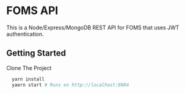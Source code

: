 # FOMS API

This is a Node/Express/MongoDB REST API for FOMS that uses JWT authentication.

## Getting Started

Clone The Project

```bash
  yarn install
  yaern start # Runs on http://localhost:8084
```
